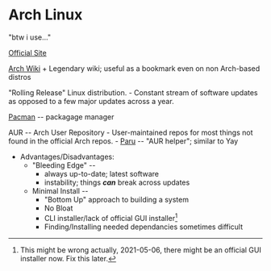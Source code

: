 # Arch Linux
"btw i use..."

[Official Site](https://archlinux.org/)

[Arch Wiki](https://wiki.archlinux.org/)
    + Legendary wiki; useful as a bookmark even on non Arch-based distros

"Rolling Release" Linux distribution. 
    - Constant stream of software updates as opposed to a few major updates across a 
      year.

[Pacman](docs/Pacman.md) -- packagage manager

AUR -- Arch User Repository
    - User-maintained repos for most things not found in the official Arch repos.
    - [Paru](docs/Paru.md) -- "AUR helper"; similar to Yay

* Advantages/Disadvantages:
    * "Bleeding Edge" --
        + always up-to-date; latest software
        - instability; things ***can*** break across updates
    * Minimal Install --
        + "Bottom Up" approach to building a system
        + No Bloat
        - CLI installer/lack of official GUI installer[^1]
        - Finding/Installing needed dependancies sometimes difficult



[^1]: This might be wrong actually, 2021-05-06, there might be an official GUI installer now. Fix this later.
